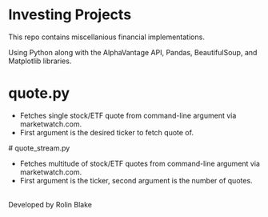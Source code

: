 # Investing Projects
 This repo contains miscellanious financial implementations.
 
 Using Python along with the AlphaVantage API, Pandas, BeautifulSoup, and Matplotlib libraries.
 
# quote.py
<ul>
<li>Fetches single stock/ETF quote from command-line argument via marketwatch.com.</li>
<li>First argument is the desired ticker to fetch quote of.</li>
</ul>
# quote_stream.py
<ul>
<li>Fetches multitude of stock/ETF quotes from command-line argument via marketwatch.com.</li>
<li>First argument is the ticker, second argument is the number of quotes.</li>
</ul>
<br />
Developed by Rolin Blake
